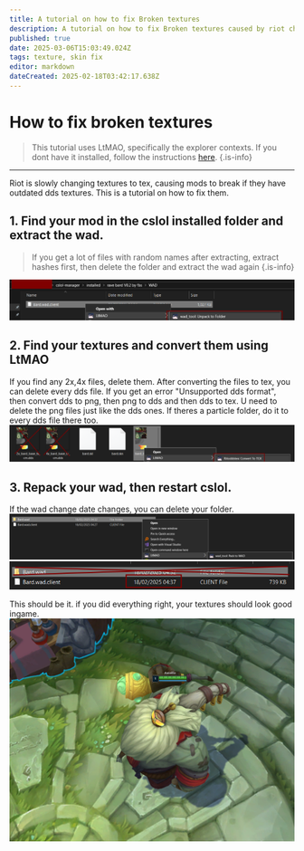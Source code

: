 ```yaml
---
title: A tutorial on how to fix Broken textures
description: A tutorial on how to fix Broken textures caused by riot changing dds to tex
published: true
date: 2025-03-06T15:03:49.024Z
tags: texture, skin fix
editor: markdown
dateCreated: 2025-02-18T03:42:17.638Z
---
```


# How to fix broken textures
> This tutorial uses LtMAO, specifically the explorer contexts. If you dont have it installed, follow the instructions [here](/core-guides/tools/LtMAO#explorer-contexts).
{.is-info}
---
Riot is slowly changing textures to tex, causing mods to break if they have outdated dds textures. This is a tutorial on how to fix them.

## 1. Find your mod in the cslol installed folder and extract the wad.
> If you get a lot of files with random names after extracting, extract hashes first, then delete the folder and extract the wad again
{.is-info}

![ddstexwad.png](/user-pictures/fbs/ddstexwad.png)

## 2. Find your textures and convert them using LtMAO
If you find any 2x,4x files, delete them. After converting the files to tex, you can delete every dds file. If you get an error "Unsupported dds format", then convert dds to png, then png to dds and then dds to tex. U need to delete the png files just like the dds ones. If theres a particle folder, do it to every dds file there too.
![ddstexdel.png](/user-pictures/fbs/ddstexdel.png)

## 3. Repack your wad, then restart cslol.
If the wad change date changes, you can delete your folder.
![backtowad.png](/user-pictures/fbs/backtowad.png)
![deletefolder.png](/user-pictures/fbs/deletefolder.png)

This should be it. if you did everything right, your textures should look good ingame.
![brad.png](/user-pictures/fbs/brad.png)



